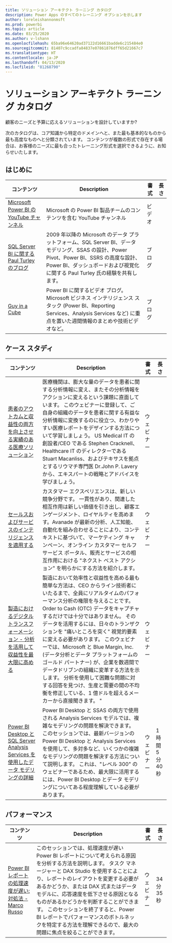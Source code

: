 ```yaml
---
title: ソリューション アーキテクト ラーニング カタログ
description: Power Apps のすべてのトレーニング オプションを示します
author: loreleishannonmsft
ms.prod: powerbi
ms.topic: article
ms.date: 03/25/2020
ms.author: v-lshann
ms.openlocfilehash: 65ba96e64620ad37122d16661badde6c215484e0
ms.sourcegitcommit: 81407c9ccadfa84837e07861876dff65d21667c7
ms.translationtype: HT
ms.contentlocale: ja-JP
ms.lasthandoff: 04/13/2020
ms.locfileid: "81268790"
---
```

# <a name="solution-architects-learning-catalog"></a>ソリューション アーキテクト ラーニング カタログ

顧客のニーズと予算に応えるソリューションを設計していますか?

次のカタログは、コア知識から特定のドメインへと、また最も基本的なものから最も高度なものへと分類されています。 コンテンツが複数の形式で存在する場合は、お客様のニーズに最も合ったトレーニング形式を選択できるように、お知らせいたします。 

## <a name="get-started"></a>はじめに<a name="get-started"></a>
| コンテンツ  | Description  | 書式 | 長さ |
|-------------------------------------------------------------------------------------|-------------------------------------------------------------------------------------------------------------------------------------------------------------------------------------------------------------|--------|--------|
| [Microsoft Power BI の YouTube チャンネル](https://www.youtube.com/user/mspowerbi/videos) | Microsoft の Power BI 製品チームのコンテンツを含む YouTube チャンネル  | ビデオ |        |
| [SQL Server BI に関する Paul Turley のブログ](https://sqlserverbi.blog/)  | 2009 年以降の Microsoft のデータ プラットフォーム、SQL Server BI、データ モデリング、SSAS の設計、Power Pivot、Power BI、SSRS の高度な設計、Power BI、ダッシュボードおよび視覚化に関する Paul Turley 氏の経験を共有します。 | ブログ   |        |
| [Guy in a Cube](https://www.youtube.com/channel/UCFp1vaKzpfvoGai0vE5VJ0w)  | Power BI に関するビデオ ブログ。Microsoft ビジネス インテリジェンス スタック (Power BI、Reporting Services、Analysis Services など) に重点を置いた週間情報のまとめや技術ビデオなど。     | ブログ   |        |
## <a name="case-studies"></a>ケース スタディ<a name="case-studies"></a>
| コンテンツ  | Description  | 書式 | 長さ |
|-------------------------------------------------------------------------------------|-------------------------------------------------------------------------------------------------------------------------------------------------------------------------------------------------------------|--------|--------|
| [患者のアウトカムと収益性の両方を向上させる実績のある医療ソリューション](https://info.microsoft.com/Proven-Techniques-for-Building-Effective-Dashboards-OnDemandRegistration.html) | 医療機関は、膨大な量のデータを患者に関する分析情報に変え、またその分析情報をアクションに変えるという課題に直面しています。 このウェビナーに登録して、ご自身の組織のデータを患者に関する有益な分析情報に変換するのに役立つ、わかりやすい医療レポートをデザインする方法について学習しましょう。 US Medical IT の創設者/CEO である Stephen Cracknell、Healthcare IT のディレクターである Stuart Macanliss、およびテキサスを拠点とするリウマチ専門医 Dr.John P. Lavery から、エキスパートの戦略とアドバイスを学びましょう。 | ウェビナー |                |
| [セールスおよびサービスのインテリジェンスを適用する](https://info.microsoft.com/applied-intelligence-for-sales-service-ondemand.html)  | カスタマー エクスペリエンスは、新しい競争分野です。 一貫性があり、関連した相互作用は新しい価値を引き出し、顧客エンゲージメント、ロイヤルティを高めます。Avanade が最新の分析、人工知能、自動化を組み合わせることにより、コンテキストに基づいて、マーケティング キャンペーン、オンライン カスタマー セルフサービス ポータル、販売とサービスの相互作用における "ネクスト ベスト アクション" を明らかにする方法を紹介します。  | ウェビナー |                |
| [製造におけるデジタル トランスフォーメーション - 分析を活用して収益性を最大限に高める](https://info.microsoft.com/digital-transformation-in-manufacturing-ondemand.html)  | 製造において効率性と収益性を高める最も簡単な方法は、CEO からライン技術者にいたるまで、全員にリアルタイムのパフォーマンス分析の権限を与えることです。 Order to Cash (OTC) データをキャプチャするだけでは十分ではありません。 そのデータを活用するには、日々のトランザクションを "痛いところを突く" 視覚的要素に変える必要があります。  このウェビナーでは、Microsoft と Blue Margin, Inc. (データ分析とデータ プラットフォームのゴールド パートナー) が、企業を数週間でデータドリブンの組織に変革する方法を示します。 分析を使用して困難な問題に対する回答を見つけ、生産と需要の間の不均衡を修正している、1 億ドルを超えるメーカーから直接聞きます。 " | ウェビナー  |         |                
| [Power BI Desktop と SQL Server Analysis Services を使用したデータ モデリングの詳細](https://community.powerbi.com/t5/Webinars-and-Video-Gallery/Deep-dive-into-data-modeling-using-Power-BI-desktop-and-SQL/td-p/158625)  | Power BI Desktop と SSAS の両方で使用される Analysis Services モデルでは、複雑なモデリングの問題を解決できます。 このセッションでは、最新バージョンの Power BI Desktop と Analysis Services を使用して、多対多など、いくつかの複雑なモデリングの問題を解決する方法について説明します。 これは、"レベル 300" のウェビナーであるため、最大限に活用するには、Power BI Desktop とデータ モデリングについてある程度理解している必要があります。   | ウェビナー | 1 時間 5 分 40 秒 |
## <a name="performance"></a>パフォーマンス<a name="performance"></a>
| コンテンツ  | Description  | 書式 | 長さ |
|-------------------------------------------------------------------------------------|-------------------------------------------------------------------------------------------------------------------------------------------------------------------------------------------------------------|--------|--------|
| [Power BI レポートの処理速度が遅い: 対処法 - Marco Russo](https://community.powerbi.com/t5/Webinars-and-Video-Gallery/My-Power-BI-report-is-slow-what-should-I-do-by-Marco-Russo/td-p/547348)|   このセッションでは、処理速度が遅い Power BI レポートについて考えられる原因を分析する方法を説明します。 タスク マネージャーと DAX Studio を使用することにより、レポートのレイアウトを変更する必要があるかどうか、または DAX 式またはデータ モデルに、応答速度を低下させる原因となるものがあるかどうかを判断することができます。 このセッションを終了すると、Power BI レポートでパフォーマンスのボトルネックを特定する方法を理解できるので、最大の問題に焦点を絞ることができます。|  ウェビナー |34 分 35 秒 |
